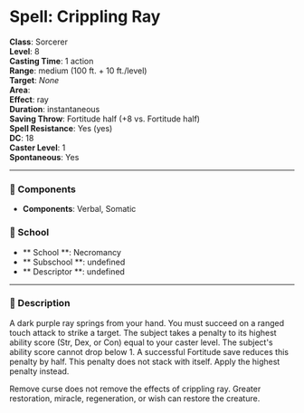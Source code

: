 
# Spell: Crippling Ray
**Class**: Sorcerer  
**Level**: 8  
**Casting Time**: 1 action  
**Range**: medium (100 ft. + 10 ft./level)  
**Target**: _None_  
**Area**:   
**Effect**: ray  
**Duration**: instantaneous  
**Saving Throw**: Fortitude half (+8 vs. Fortitude half)  
**Spell Resistance**: Yes (yes)  
**DC**: 18  
**Caster Level**: 1  
**Spontaneous**: Yes

---

### 🔮 Components
- **Components**: Verbal, Somatic

### 🏫 School
- ** School **: Necromancy
- ** Subschool **: undefined
- ** Descriptor **: undefined
---

### 📜 Description
A dark purple ray springs from your hand. You must succeed on a ranged touch attack to strike a target. The subject takes a penalty to its highest ability score (Str, Dex, or Con) equal to your caster level. The subject's ability score cannot drop below 1. A successful Fortitude save reduces this penalty by half. This penalty does not stack with itself. Apply the highest penalty instead.

Remove curse does not remove the effects of crippling ray. Greater restoration, miracle, regeneration, or wish can restore the creature.
